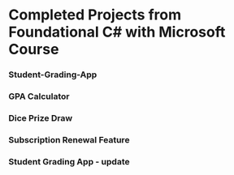 # Completed Projects from Foundational C# with Microsoft Course

### Student-Grading-App
### GPA Calculator
### Dice Prize Draw
### Subscription Renewal Feature
### Student Grading App - update

